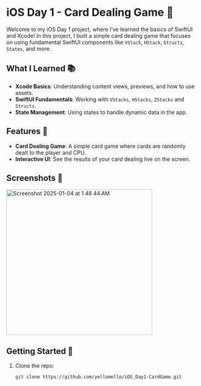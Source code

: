 # iOS Day 1 - Card Dealing Game 🎴

Welcome to my iOS Day 1 project, where I’ve learned the basics of SwiftUI and Xcode! In this project, I built a simple card dealing game that focuses on using fundamental SwiftUI components like `VStack`, `HStack`, `Structs`, `States`, and more.

## What I Learned 📚
- **Xcode Basics**: Understanding content views, previews, and how to use assets.
- **SwiftUI Fundamentals**: Working with `VStacks`, `HStacks`, `ZStacks` and `Structs`.
- **State Management**: Using states to handle dynamic data in the app.

## Features 🌟
- **Card Dealing Game**: A simple card game where cards are randomly dealt to the player and CPU.
- **Interactive UI**: See the results of your card dealing live on the screen.

## Screenshots 📸
<img width="383" alt="Screenshot 2025-01-04 at 1 48 44 AM" src="https://github.com/user-attachments/assets/64684975-e72a-47e5-89c7-914d5b93c891" />


## Getting Started 🚀

1. Clone the repo:
   ```bash
   git clone https://github.com/yellomello/iOS_Day1-CardGame.git
